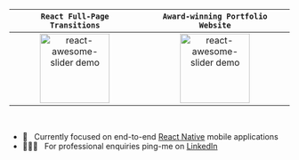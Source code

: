 | `React Full-Page Transitions` | `Award-winning Portfolio Website` |
|:-:|:-:|
| <div><a href="https://github.com/rcaferati/react-awesome-slider"><img height="125" alt="react-awesome-slider demo" src="https://github.com/rcaferati/react-awesome-slider/blob/master/demo/public/images/fullscreen.gif?raw=true"/></a></div> | <div><a href="https://github.com/rcaferati/react-awesome-slider"><img height="125" alt="react-awesome-slider demo" src="https://caferati.me/images/rafael-caferati-web-developer-portfolio.gif"/></a></div> |

<br>

- 📱 &nbsp; Currently focused on end-to-end [React Native](https://linkedin.com/in/rcaferati) mobile applications
- 👨🏼‍💻 &nbsp; For professional enquiries ping-me on [LinkedIn](https://linkedin.com/in/rcaferati)
